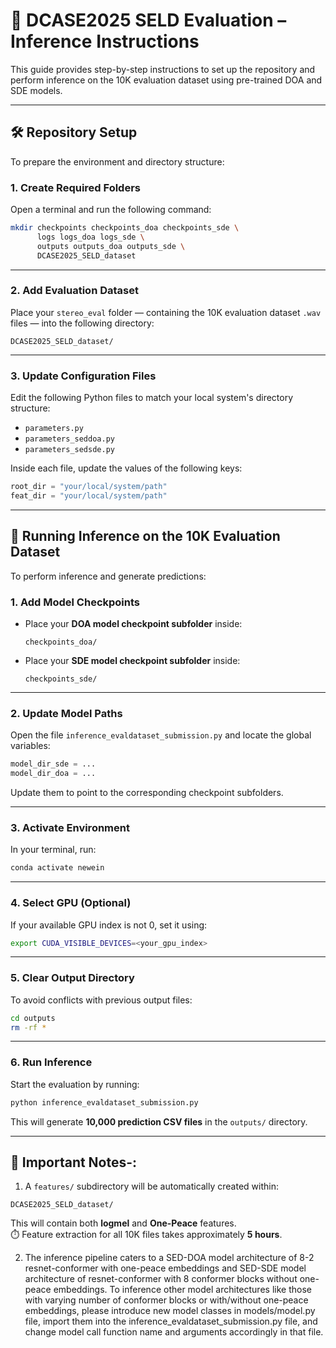 # 🎼 DCASE2025 SELD Evaluation – Inference Instructions

This guide provides step-by-step instructions to set up the repository and perform inference on the 10K evaluation dataset using pre-trained DOA and SDE models.

---

## 🛠️ Repository Setup

To prepare the environment and directory structure:

### 1. Create Required Folders

Open a terminal and run the following command:

```bash
mkdir checkpoints checkpoints_doa checkpoints_sde \
      logs logs_doa logs_sde \
      outputs outputs_doa outputs_sde \
      DCASE2025_SELD_dataset
```

---

### 2. Add Evaluation Dataset

Place your `stereo_eval` folder — containing the 10K evaluation dataset `.wav` files — into the following directory:

```
DCASE2025_SELD_dataset/
```

---

### 3. Update Configuration Files

Edit the following Python files to match your local system's directory structure:

- `parameters.py`
- `parameters_seddoa.py`
- `parameters_sedsde.py`

Inside each file, update the values of the following keys:

```python
root_dir = "your/local/system/path"
feat_dir = "your/local/system/path"
```

---

## 🧪 Running Inference on the 10K Evaluation Dataset

To perform inference and generate predictions:

### 1. Add Model Checkpoints

- Place your **DOA model checkpoint subfolder** inside:
  ```
  checkpoints_doa/
  ```

- Place your **SDE model checkpoint subfolder** inside:
  ```
  checkpoints_sde/
  ```

---

### 2. Update Model Paths

Open the file `inference_evaldataset_submission.py` and locate the global variables:

```python
model_dir_sde = ...
model_dir_doa = ...
```

Update them to point to the corresponding checkpoint subfolders.

---

### 3. Activate Environment

In your terminal, run:
```bash
conda activate newein
```

---

### 4. Select GPU (Optional)

If your available GPU index is not 0, set it using:
```bash
export CUDA_VISIBLE_DEVICES=<your_gpu_index>
```

---

### 5. Clear Output Directory

To avoid conflicts with previous output files:
```bash
cd outputs
rm -rf *
```

---

### 6. Run Inference

Start the evaluation by running:
```bash
python inference_evaldataset_submission.py
```

This will generate **10,000 prediction CSV files** in the `outputs/` directory.

---

## 📂 Important Notes-: 

1. A `features/` subdirectory will be automatically created within:

```
DCASE2025_SELD_dataset/
```

This will contain both **logmel** and **One-Peace** features.  
⏱️ Feature extraction for all 10K files takes approximately **5 hours**.

2. The inference pipeline caters to a SED-DOA model architecture of 8-2 resnet-conformer with one-peace embeddings and SED-SDE model architecture of resnet-conformer with 8 conformer blocks without one-peace embeddings. To inference other model architectures like those with varying number of conformer blocks or with/without one-peace embeddings, please introduce new model classes in models/model.py file, import them into the inference_evaldataset_submission.py file, and change model call function name and arguments accordingly in that file.